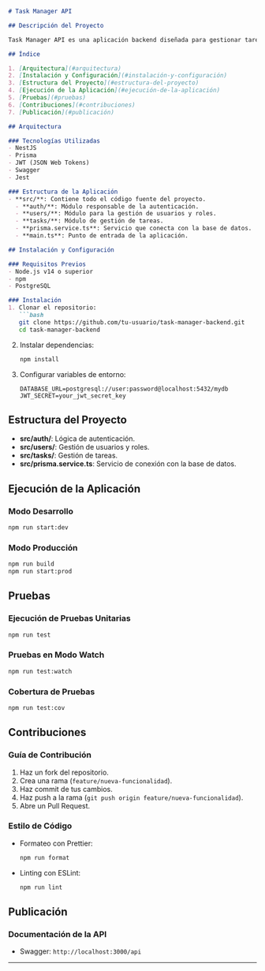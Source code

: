 

```markdown
# Task Manager API

## Descripción del Proyecto

Task Manager API es una aplicación backend diseñada para gestionar tareas de manera eficiente. Está construida utilizando NestJS y Prisma, con autenticación basada en JWT y control de acceso basado en roles.

## Índice

1. [Arquitectura](#arquitectura)
2. [Instalación y Configuración](#instalación-y-configuración)
3. [Estructura del Proyecto](#estructura-del-proyecto)
4. [Ejecución de la Aplicación](#ejecución-de-la-aplicación)
5. [Pruebas](#pruebas)
6. [Contribuciones](#contribuciones)
7. [Publicación](#publicación)

## Arquitectura

### Tecnologías Utilizadas
- NestJS
- Prisma
- JWT (JSON Web Tokens)
- Swagger
- Jest

### Estructura de la Aplicación
- **src/**: Contiene todo el código fuente del proyecto.
  - **auth/**: Módulo responsable de la autenticación.
  - **users/**: Módulo para la gestión de usuarios y roles.
  - **tasks/**: Módulo de gestión de tareas.
  - **prisma.service.ts**: Servicio que conecta con la base de datos.
  - **main.ts**: Punto de entrada de la aplicación.

## Instalación y Configuración

### Requisitos Previos
- Node.js v14 o superior
- npm
- PostgreSQL

### Instalación
1. Clonar el repositorio:
   ```bash
   git clone https://github.com/tu-usuario/task-manager-backend.git
   cd task-manager-backend
   ```
2. Instalar dependencias:
   ```bash
   npm install
   ```
3. Configurar variables de entorno:
   ```plaintext
   DATABASE_URL=postgresql://user:password@localhost:5432/mydb
   JWT_SECRET=your_jwt_secret_key
   ```

## Estructura del Proyecto

- **src/auth/**: Lógica de autenticación.
- **src/users/**: Gestión de usuarios y roles.
- **src/tasks/**: Gestión de tareas.
- **src/prisma.service.ts**: Servicio de conexión con la base de datos.

## Ejecución de la Aplicación

### Modo Desarrollo
```bash
npm run start:dev
```

### Modo Producción
```bash
npm run build
npm run start:prod
```

## Pruebas

### Ejecución de Pruebas Unitarias
```bash
npm run test
```

### Pruebas en Modo Watch
```bash
npm run test:watch
```

### Cobertura de Pruebas
```bash
npm run test:cov
```

## Contribuciones

### Guía de Contribución
1. Haz un fork del repositorio.
2. Crea una rama (`feature/nueva-funcionalidad`).
3. Haz commit de tus cambios.
4. Haz push a la rama (`git push origin feature/nueva-funcionalidad`).
5. Abre un Pull Request.

### Estilo de Código
- Formateo con Prettier:
  ```bash
  npm run format
  ```
- Linting con ESLint:
  ```bash
  npm run lint
  ```

## Publicación

### Documentación de la API
- Swagger: `http://localhost:3000/api`

---


